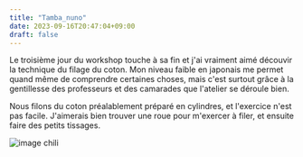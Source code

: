 ```yaml
---
title: "Tamba_nuno"
date: 2023-09-16T20:47:04+09:00
draft: false
---
```


Le troisième jour du workshop touche à sa fin et j'ai vraiment aimé découvir la
technique du filage du coton.
Mon niveau faible en japonais me permet quand même de comprendre certaines choses,
mais c'est surtout grâce à la gentillesse des professeurs et des camarades que
l'atelier se déroule bien.

Nous filons du coton préalablement préparé en cylindres, et l'exercice n'est pas
facile. J'aimerais bien trouver une roue pour m'exercer à filer, et ensuite faire des
petits tissages.

![image chili](/chili.JPG)

